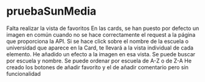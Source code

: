 # pruebaSunMedia
Falta realizar la vista de favoritos 
En las cards, se han puesto por defecto un imagen en común cuando no se hace correctamente el request a la página que proporciona la API.
Si se hace click sobre el nombre de la escuela o universidad que aparece en la Card, te llevará a la vista individual de cada elemento. He añadido un efecto a la imagen en esa vista.
Se puede buscar por escuela y nombre. Se puede ordenar por escuela de A-Z o de Z-A
He creado los botones de añadir favorito y el de añadir comentario pero sin funcionalidad
